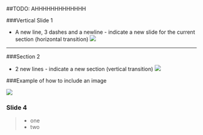 ##TODO: AHHHHHHHHHHHHH


###Vertical Slide 1
- A new line, 3 dashes and a newline - indicate a new slide for the current section (horizontal transition)
![](images/NewSlideForCurrentSection.png)

---

###Section 2
- 2 new lines - indicate a new section (vertical transition)
![](images/NewSection.png)


###Example of how to include an image

![](images/presentIcon.png)

### Slide 4

> - one
> - two

